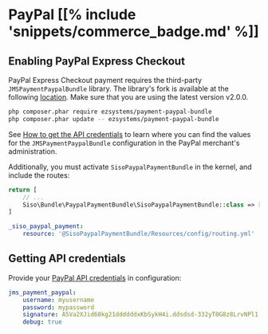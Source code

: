 # PayPal [[% include 'snippets/commerce_badge.md' %]]

## Enabling PayPal Express Checkout

PayPal Express Checkout payment requires the third-party `JMSPaymentPaypalBundle` library. 
The library's fork is available at the following [location](https://github.com/ezsystems/JMSPaymentPaypalBundle/releases/tag/v2.0.0).
Make sure that you are using the latest version v2.0.0.

``` bash
php composer.phar require ezsystems/payment-paypal-bundle
php composer.phar update -- ezsystems/payment-paypal-bundle
```

See [How to get the API credentials](#how-to-get-the-api-credentials) to learn where you can find the values for the `JMSPaymentPaypalBundle` configuration in the PayPal merchant's administration.

Additionally, you must activate `SisoPaypalPaymentBundle` in the kernel, and include the routes:

``` php
return [
    // ...
    Siso\Bundle\PaypalPaymentBundle\SisoPaypalPaymentBundle::class => ['all' => true],
]
```

``` yaml
_siso_paypal_payment:
    resource: '@SisoPaypalPaymentBundle/Resources/config/routing.yml'
```

## Getting API credentials

Provide your [PayPal API credentials](https://developer.paypal.com/docs/nvp-soap-api/apiCredentials/#api-certificates) in configuration:

``` yaml
jms_payment_paypal:
    username: myusername
    password: mypassword
    signature: A5Va2XJid60kg21ddddddxKbSykH4i.ddsdsd-332yT0G8z8LrvNPl1
    debug: true
```
